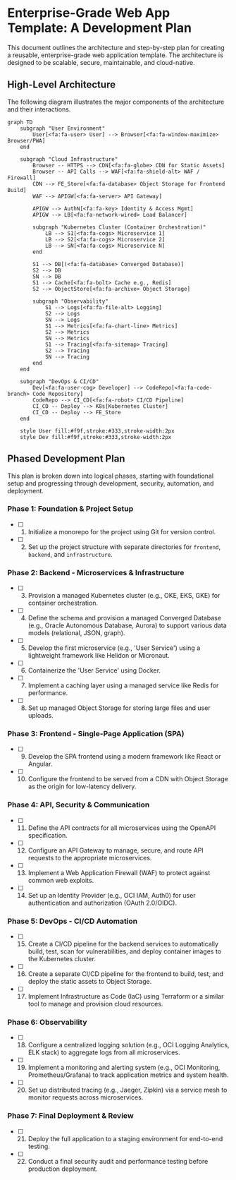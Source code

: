 # Enterprise-Grade Web App Template: A Development Plan

This document outlines the architecture and step-by-step plan for creating a reusable, enterprise-grade web application template. The architecture is designed to be scalable, secure, maintainable, and cloud-native.

## High-Level Architecture

The following diagram illustrates the major components of the architecture and their interactions.

```mermaid
graph TD
    subgraph "User Environment"
        User[<fa:fa-user> User] --> Browser[<fa:fa-window-maximize> Browser/PWA]
    end

    subgraph "Cloud Infrastructure"
        Browser -- HTTPS --> CDN[<fa:fa-globe> CDN for Static Assets]
        Browser -- API Calls --> WAF[<fa:fa-shield-alt> WAF / Firewall]
        CDN --> FE_Store[<fa:fa-database> Object Storage for Frontend Build]
        WAF --> APIGW[<fa:fa-server> API Gateway]
        
        APIGW --> AuthN[<fa:fa-key> Identity & Access Mgmt]
        APIGW --> LB[<fa:fa-network-wired> Load Balancer]

        subgraph "Kubernetes Cluster (Container Orchestration)"
            LB --> S1[<fa:fa-cogs> Microservice 1]
            LB --> S2[<fa:fa-cogs> Microservice 2]
            LB --> SN[<fa:fa-cogs> Microservice N]
        end

        S1 --> DB[(<fa:fa-database> Converged Database)]
        S2 --> DB
        SN --> DB
        S1 --> Cache[<fa:fa-bolt> Cache e.g., Redis]
        S2 --> ObjectStore[<fa:fa-archive> Object Storage]

        subgraph "Observability"
            S1 --> Logs[<fa:fa-file-alt> Logging]
            S2 --> Logs
            SN --> Logs
            S1 --> Metrics[<fa:fa-chart-line> Metrics]
            S2 --> Metrics
            SN --> Metrics
            S1 --> Tracing[<fa:fa-sitemap> Tracing]
            S2 --> Tracing
            SN --> Tracing
        end
    end

    subgraph "DevOps & CI/CD"
        Dev[<fa:fa-user-cog> Developer] --> CodeRepo[<fa:fa-code-branch> Code Repository]
        CodeRepo --> CI_CD[<fa:fa-robot> CI/CD Pipeline]
        CI_CD -- Deploy --> K8s[Kubernetes Cluster]
        CI_CD -- Deploy --> FE_Store
    end

    style User fill:#f9f,stroke:#333,stroke-width:2px
    style Dev fill:#f9f,stroke:#333,stroke-width:2px
```

## Phased Development Plan

This plan is broken down into logical phases, starting with foundational setup and progressing through development, security, automation, and deployment.

### Phase 1: Foundation & Project Setup
- [ ] 1. Initialize a monorepo for the project using Git for version control.
- [ ] 2. Set up the project structure with separate directories for `frontend`, `backend`, and `infrastructure`.

### Phase 2: Backend - Microservices & Infrastructure
- [ ] 3. Provision a managed Kubernetes cluster (e.g., OKE, EKS, GKE) for container orchestration.
- [ ] 4. Define the schema and provision a managed Converged Database (e.g., Oracle Autonomous Database, Aurora) to support various data models (relational, JSON, graph).
- [ ] 5. Develop the first microservice (e.g., 'User Service') using a lightweight framework like Helidon or Micronaut.
- [ ] 6. Containerize the 'User Service' using Docker.
- [ ] 7. Implement a caching layer using a managed service like Redis for performance.
- [ ] 8. Set up managed Object Storage for storing large files and user uploads.

### Phase 3: Frontend - Single-Page Application (SPA)
- [ ] 9. Develop the SPA frontend using a modern framework like React or Angular.
- [ ] 10. Configure the frontend to be served from a CDN with Object Storage as the origin for low-latency delivery.

### Phase 4: API, Security & Communication
- [ ] 11. Define the API contracts for all microservices using the OpenAPI specification.
- [ ] 12. Configure an API Gateway to manage, secure, and route API requests to the appropriate microservices.
- [ ] 13. Implement a Web Application Firewall (WAF) to protect against common web exploits.
- [ ] 14. Set up an Identity Provider (e.g., OCI IAM, Auth0) for user authentication and authorization (OAuth 2.0/OIDC).

### Phase 5: DevOps - CI/CD Automation
- [ ] 15. Create a CI/CD pipeline for the backend services to automatically build, test, scan for vulnerabilities, and deploy container images to the Kubernetes cluster.
- [ ] 16. Create a separate CI/CD pipeline for the frontend to build, test, and deploy the static assets to Object Storage.
- [ ] 17. Implement Infrastructure as Code (IaC) using Terraform or a similar tool to manage and provision cloud resources.

### Phase 6: Observability
- [ ] 18. Configure a centralized logging solution (e.g., OCI Logging Analytics, ELK stack) to aggregate logs from all microservices.
- [ ] 19. Implement a monitoring and alerting system (e.g., OCI Monitoring, Prometheus/Grafana) to track application metrics and system health.
- [ ] 20. Set up distributed tracing (e.g., Jaeger, Zipkin) via a service mesh to monitor requests across microservices.

### Phase 7: Final Deployment & Review
- [ ] 21. Deploy the full application to a staging environment for end-to-end testing.
- [ ] 22. Conduct a final security audit and performance testing before production deployment. 